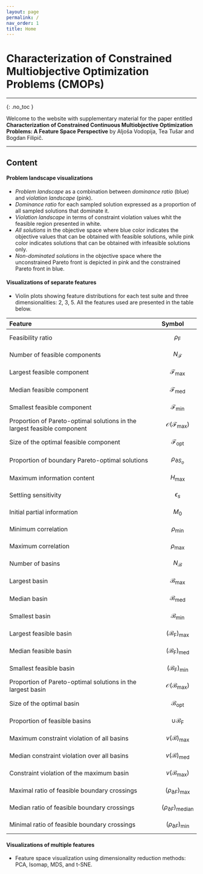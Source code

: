 ```yaml
---
layout: page
permalink: /
nav_order: 1
title: Home
---
```


# Characterization of Constrained Multiobjective Optimization Problems (CMOPs) #

---

{: .no_toc } 

Welcome to the website with supplementary material for the paper entitled **Characterization of Constrained Continuous Multiobjective Optimization Problems: A Feature Space Perspective** by Aljoša Vodopija, Tea Tušar and Bogdan Filipič.

---

## Content ##

#### Problem landscape visualizations ####
* *Problem landscape* as a combination between *dominance ratio* (blue) and *violation landscape* (pink).
* *Dominance ratio* for each sampled solution expressed as a proportion of all sampled solutions that dominate it.
* *Violation landscape* in terms of constraint violation values whit the feasible region presented in white.
* *All solutions* in the objective space where blue color indicates the objective values that can be obtained with feasible solutions, while pink color indicates solutions that can be obtained with infeasible solutions only.
* *Non-dominated solutions* in the objective space where the unconstrained Pareto front is depicted in pink and the constrained Pareto front in blue.

#### Visualizations of separate features ####
* Violin plots showing feature distributions for each test suite and three dimensionalities: 2, 3, 5. All the features used are presented in the table below.

Feature | Symbol
:------- | :------
Feasibility ratio | $$\rho_{\mathrm{F}}$$
Number of feasible components | $$N_{\mathcal{F}}$$
Largest feasible component | $$\mathcal{F}_{\mathrm{max}}$$
Median feasible component | $$\mathcal{F}_{\mathrm{med}}$$
Smallest feasible component | $$\mathcal{F}_{\mathrm{min}}$$
Proportion of Pareto-optimal solutions in the largest feasible component | $$\mathcal{O}(\mathcal{F}_{\mathrm{max}})$$
Size of the optimal feasible component | $$\mathcal{F}_{\mathrm{opt}}$$
Proportion of boundary Pareto-optimal solutions | $$\rho_{\partial S_o}$$
Maximum information content | $$H_{\mathrm{max}}$$
Settling sensitivity | $$\epsilon_s$$
Initial partial information | $$M_0$$
Minimum correlation | $$\rho_{\mathrm{min}}$$
Maximum correlation | $$\rho_{\mathrm{max}}$$
Number of basins | $$N_{\mathcal{B}}$$
Largest basin | $$\mathcal{B}_{\mathrm{max}}$$
Median basin | $$\mathcal{B}_{\mathrm{med}}$$
Smallest basin | $$\mathcal{B}_{\mathrm{min}}$$
Largest feasible basin | $$(\mathcal{B}_\mathrm{F})_{\mathrm{max}}$$
Median feasible basin | $$(\mathcal{B}_\mathrm{F})_{\mathrm{med}}$$
Smallest feasible basin | $$(\mathcal{B}_\mathrm{F})_{\mathrm{min}}$$
Proportion of Pareto-optimal solutions in the largest basin | $$\mathcal{O}(\mathcal{B}_{\mathrm{max}})$$
Size of the optimal basin | $$\mathcal{B}_{\mathrm{opt}}$$
Proportion of feasible basins | $$\cup \mathcal{B}_\mathrm{F}$$
Maximum constraint violation of all basins | $$v(\mathcal{B})_{\mathrm{max}}$$
Median constraint violation over all basins | $$v(\mathcal{B})_{\mathrm{med}}$$
Constraint violation of the maximum basin | $$v(\mathcal{B}_{\mathrm{max}})$$
Maximal ratio of feasible boundary crossings | $$(\rho_{\partial F})_{\mathrm{max}}$$
Median ratio of feasible boundary crossings | $$(\rho_{\partial F})_{\mathrm{median}}$$
Minimal ratio of feasible boundary crossings | $$(\rho_{\partial F})_{\mathrm{min}}$$

#### Visualizations of multiple features ####
* Feature space visualization using dimensionality reduction methods: PCA, Isomap, MDS, and t-SNE.

<link rel="stylesheet" href="https://cdn.jsdelivr.net/npm/katex@0.12.0/dist/katex.min.css" integrity="sha384-AfEj0r4/OFrOo5t7NnNe46zW/tFgW6x/bCJG8FqQCEo3+Aro6EYUG4+cU+KJWu/X" crossorigin="anonymous">
<script defer src="https://cdn.jsdelivr.net/npm/katex@0.12.0/dist/katex.min.js" integrity="sha384-g7c+Jr9ZivxKLnZTDUhnkOnsh30B4H0rpLUpJ4jAIKs4fnJI+sEnkvrMWph2EDg4" crossorigin="anonymous"></script>
<script defer src="https://cdn.jsdelivr.net/npm/katex@0.12.0/dist/contrib/auto-render.min.js" integrity="sha384-mll67QQFJfxn0IYznZYonOWZ644AWYC+Pt2cHqMaRhXVrursRwvLnLaebdGIlYNa" crossorigin="anonymous" onload="renderMathInElement(document.body);"></script>
